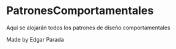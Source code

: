 # PatronesComportamentales
Aquí se alojarán todos los patrones de diseño comportamentales

Made by Edgar Parada 
